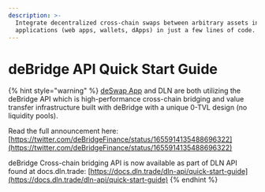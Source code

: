 ```yaml
---
description: >-
  Integrate decentralized cross-chain swaps between arbitrary assets into any
  applications (web apps, wallets, dApps) in just a few lines of code.
---
```


# deBridge API Quick Start Guide

{% hint style="warning" %}
[deSwap App](https://app.debridge.finance/deswap) and DLN are both utilizing the deBridge API which is high-performance cross-chain bridging and value transfer infrastructure built with deBridge with a unique 0-TVL design (no liquidity pools).

Read the full announcement here: [https://twitter.com/deBridgeFinance/status/1655914135488696322](https://twitter.com/deBridgeFinance/status/1655914135488696322)



deBridge Cross-chain bridging API is now available as part of DLN API found at docs.dln.trade: [https://docs.dln.trade/dln-api/quick-start-guide](https://docs.dln.trade/dln-api/quick-start-guide)
{% endhint %}
